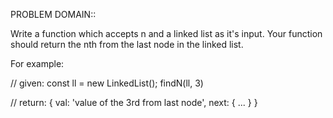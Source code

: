 PROBLEM DOMAIN::

Write a function which accepts n and a linked list as it's input. Your function should return the nth from the last node in the linked list.

For example:

// given:
const ll = new LinkedList();
findN(ll, 3)

// return:
{
  val: 'value of the 3rd from last node',
  next: { ... }
}